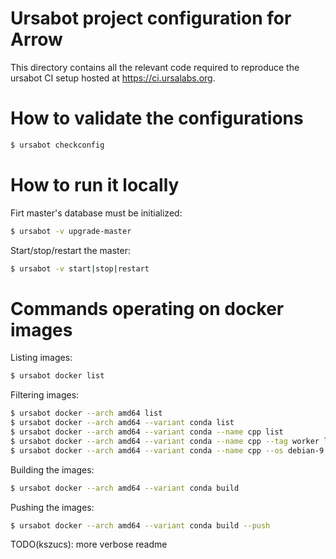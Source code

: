 # Ursabot project configuration for Arrow

This directory contains all the relevant code required to reproduce the
ursabot CI setup hosted at https://ci.ursalabs.org.

# How to validate the configurations

```bash
$ ursabot checkconfig
```

# How to run it locally

Firt master's database must be initialized:

```bash
$ ursabot -v upgrade-master
```

Start/stop/restart the master:

```bash
$ ursabot -v start|stop|restart
```

# Commands operating on docker images

Listing images:

```bash
$ ursabot docker list
```

Filtering images:

```bash
$ ursabot docker --arch amd64 list
$ ursabot docker --arch amd64 --variant conda list
$ ursabot docker --arch amd64 --variant conda --name cpp list
$ ursabot docker --arch amd64 --variant conda --name cpp --tag worker list
$ ursabot docker --arch amd64 --variant conda --name cpp --os debian-9 list
```

Building the images:

```bash
$ ursabot docker --arch amd64 --variant conda build
```

Pushing the images:

```bash
$ ursabot docker --arch amd64 --variant conda build --push
```

TODO(kszucs): more verbose readme
